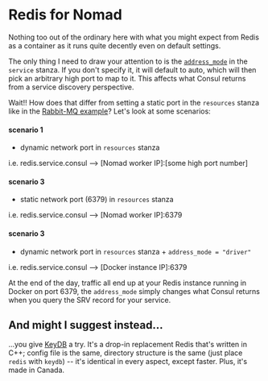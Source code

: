 # Redis for Nomad
Nothing too out of the ordinary here with what you might expect from Redis as a container as it runs quite decently even on default settings.

The only thing I need to draw your attention to is the [`address_mode`](https://www.nomadproject.io/docs/job-specification/service/#address_mode) in the `service` stanza.  If you don't specify it, it will default to auto, which will then pick an arbitrary high port to map to it.  This affects what Consul returns from a service discovery perspective.

Wait!! How does that differ from setting a static port in the `resources` stanza like in the [Rabbit-MQ example](https://github.com/Neutrollized/nomad-job-templates/blob/master/rabbitmq-ha/rabbitmq-ha.nomad#L88)?  Let's look at some scenarios:

#### scenario 1
- dynamic network port in `resources` stanza

i.e. redis.service.consul --> [Nomad worker IP]:[some high port number]

#### scenario 3
- static network port (6379) in `resources` stanza

i.e. redis.service.consul --> [Nomad worker IP]:6379

#### scenario 3
- dynamic network port in `resources` stanza + `address_mode = "driver"`

i.e. redis.service.consul --> [Docker instance IP]:6379

At the end of the day, traffic all end up at your Redis instance running in Docker on port 6379, the `address_mode` simply changes what Consul returns when you query the SRV record for your service.

## And might I suggest instead...
...you give [KeyDB](https://keydb.dev/) a try.  It's a drop-in replacement Redis that's written in C++; config file is the same, directory structure is the same (just place `redis` with `keydb`) -- it's identical in every aspect, except faster.  Plus, it's made in Canada.
